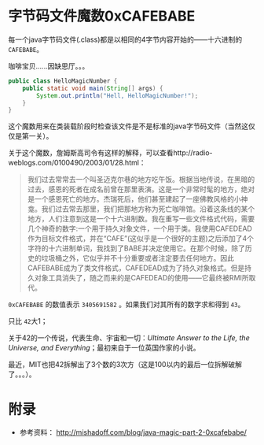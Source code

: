 # 字节码文件魔数0xCAFEBABE

每一个java字节码文件(.class)都是以相同的4字节内容开始的——十六进制的`CAFEBABE`。

咖啡宝贝......因缺思厅。。。

```java
public class HelloMagicNumber {
    public static void main(String[] args) {
        System.out.println("Hell, HelloMagicNumber!");
    }
}
```



这个魔数用来在类装载阶段时检查该文件是不是标准的java字节码文件（当然这仅仅是第一关）。



关于这个魔数，詹姆斯高司令有这样的解释，可以查看http://radio-weblogs.com/0100490/2003/01/28.html：

>我们过去常常去一个叫圣迈克尔巷的地方吃午饭。根据当地传说，在黑暗的过去，感恩的死者在成名前曾在那里表演。这是一个非常时髦的地方，绝对是一个感恩死亡的地方。杰瑞死后，他们甚至建起了一座佛教风格的小神龛。我们过去常去那里，我们把那地方称为死亡咖啡馆。沿着这条线的某个地方，人们注意到这是一个十六进制数。我在重写一些文件格式代码，需要几个神奇的数字:一个用于持久对象文件，一个用于类。我使用CAFEDEAD作为目标文件格式，并在“CAFE”(这似乎是一个很好的主题)之后添加了4个字符的十六进制单词，我找到了BABE并决定使用它。在那个时候，除了历史的垃圾桶之外，它似乎并不十分重要或者注定要去任何地方。因此CAFEBABE成为了类文件格式，CAFEDEAD成为了持久对象格式。但是持久对象工具消失了，随之而来的是CAFEDEAD的使用——它最终被RMI所取代。



`0xCAFEBABE` 的数值表示 `3405691582` 。如果我们对其所有的数字求和得到 `43`。

只比 `42`大1；

关于42的一个传说，代表生命、宇宙和一切：*Ultimate Answer to the Life, the Universe, and Everything*；最初来自于一位英国作家的小说。

最近，MIT也把42拆解出了3个数的3次方（这是100以内的最后一位拆解破解了。。。）。

# 附录

- 参考资料： http://mishadoff.com/blog/java-magic-part-2-0xcafebabe/